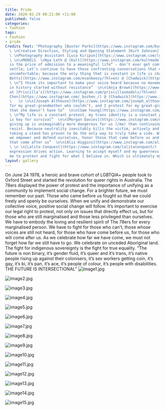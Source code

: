 ```yaml
---
title: Pride
date: 2020-02-29 08:21:00 +11:00
published: false
categories:
- fashion
tags:
- Fashion
- pride
Credits Text: "Photography [Buster Parks](https://www.instagram.com/busterparks/)
  \ \nCreative Direction, Styling and Opening Statement [Kurt Johnson](https://www.instagram.com/kurt__johnson/?hl=en)
  \ \nPhotography Assistant [Luca Kiripun](https://www.instagram.com/lucakiripun/?hl=en)
  \ \n\nMODELS  \nNya Leth @ [Kult](https://www.instagram.com/kultmodels/?hl=en)  \n“Discomfort
  is the price of admission to a meaningful life” - don’t ever get comfortable, and
  settle; Let’s continue to have those confronting conversations that make people
  uncomfortable; because the only thing that is constant in life is change  \n\n[Evan
  Betts](https://www.instagram.com/evanbeezy/?hl=en) @ [Chadwick](https://www.instagram.com/chadwickmodels/?hl=en)
  \ \n“I think its important to make your voice heard because no movement or change
  in history started without resistance”  \n\n[Anja Brown](https://www.instagram.com/slimejive/?hl=en)
  at [Priscilla’s](https://www.instagram.com/priscillasmodels/?hl=en)   \n\n[Bozhen
  Chen](https://www.instagram.com/_bozhen_/) @ [Chadwick](https://www.instagram.com/chadwickmodels/?hl=en)
  \   \n \n\n[Joseph Althouse](https://www.instagram.com/joseph_althouse/)  \n“I protest
  for my great-grandmother who couldn’t, and I protest for my great-granddaughter
  that she doesn’t have to”  \n\n[Sam Young](https://www.instagram.com/milkmakesmeshit/)
  \ \n“My life is a constant protest, my trans identity is a constant protest. Resistance
  is key for survival”  \n\n[Morgan Davies](https://www.instagram.com/morganlogoff/)\n“Because
  giving up is unimaginably more dangerous for us (/me) than continuing to fight and
  resist. Because neutrality inevitably kills the victim, actively and aggressively
  taking a stand has proven to be the only way to truly take a side. With resistance
  we empower and defend ourselves, honor those that came before us and protect those
  that come after us”  \n\n[Alix Higgins](https://www.instagram.com/alixhiggins/)
  \ \n \n[Lalita Conquest](https://www.instagram.com/lalitaconquest/)  \nAuthentic
  expression drives action. Learning to accept myself and my queerness has allowed
  me to protest and fight for what I believe in. Which is ultimately myself\""
layout: gallery
---
```


On June 24 1978, a heroic and brave cohort of LGBTQIA+ people took to Oxford Street and
started the revolution for queer rights in Australia. The 78ers displayed the power of protest and
the importance of unifying as a community to implement social change.
For a brighter future, we must remember our past. Those who came before us fought so that we
could freely and openly be ourselves.
When we unify and demonstrate our collective voice, positive social change will follow.
It’s important to exercise our legal right to protest, not only on issues that directly effect us, but
for those who are still marginalised and those less privileged than ourselves.
We have to embody the loving and resilient spirit of The 78ers for every marginalised person.
We have to fight for those who can’t, those whose voices are still not heard, for those who have
come before us, for those who will come after us.
As we celebrate how far we have come, we must not forget how far we still have to go.
We celebrate on unceded Aboriginal land. The fight for indigenous sovereignty is the fight for
true equality.
“The future is non binary, it’s gender fluid, it’s queer and it’s trans, it’s native people rising up
against their colonisers, it’s sex workers getting coin, it’s gay, it’s bi, it’s pan, it’s ace, it’s people
of colour, it’s people with disabilities. THE FUTURE IS INTERSECTIONAL”
![image1.jpg](/uploads/image1.jpg)

![image2.jpg](/uploads/image2.jpg)

![image3.jpg](/uploads/image3.jpg)

![image4.jpg](/uploads/image4.jpg)

![image5.jpg](/uploads/image5.jpg)

![image6.jpg](/uploads/image6.jpg)

![image7.jpg](/uploads/image7.jpg)

![image8.jpg](/uploads/image8.jpg)

![image9.jpg](/uploads/image9.jpg)

![image10.jpg](/uploads/image10.jpg)

![image11.jpg](/uploads/image11.jpg)

![image12.jpg](/uploads/image12.jpg)

![image13.jpg](/uploads/image13.jpg)

![image14.jpg](/uploads/image14.jpg)

![image15.jpg](/uploads/image15.jpg)

